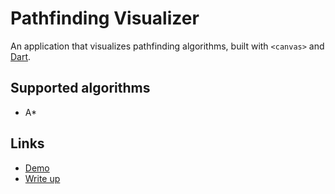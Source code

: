 # Pathfinding Visualizer

An application that visualizes pathfinding algorithms, built with `<canvas>` and [Dart][1].

## Supported algorithms

- A*

## Links

 - [Demo][2]
 - [Write up][3]
 
 
 [1]: https://www.dartlang.org/
 [2]: http://www.growingwiththeweb.com/p/html5-demo.html
 [3]: http://www.growingwiththeweb.com/2012/06/a-pathfinding-algorithm.html